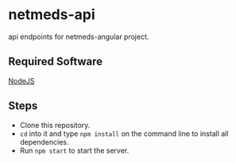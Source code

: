 # netmeds-api

api endpoints for netmeds-angular project.

## Required Software

[NodeJS](https://nodejs.org/en/download/)

## Steps

* Clone this repository.
* `cd` into it and type `npm install` on the command line to install all dependencies.
* Run `npm start` to start the server. 